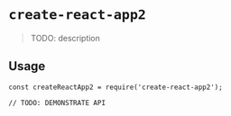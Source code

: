 # `create-react-app2`

> TODO: description

## Usage

```
const createReactApp2 = require('create-react-app2');

// TODO: DEMONSTRATE API
```

